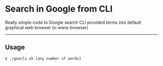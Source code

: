 # Search in Google from CLI 

Really simple code to Google search CLI provided terms into default graphical web browser (x-www-browser)

___

## Usage

```bash
$ ./goocli.sh [any number of words]
```
